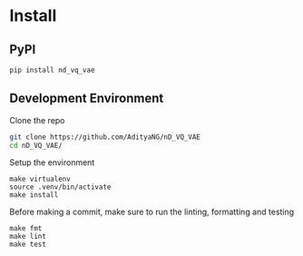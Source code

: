 # Install

## PyPI

```bash
pip install nd_vq_vae
```

## Development Environment

Clone the repo

```bash
git clone https://github.com/AdityaNG/nD_VQ_VAE
cd nD_VQ_VAE/
```

Setup the environment
```
make virtualenv
source .venv/bin/activate
make install
```

Before making a commit, make sure to run the linting, formatting and testing
```
make fmt
make lint
make test
```
